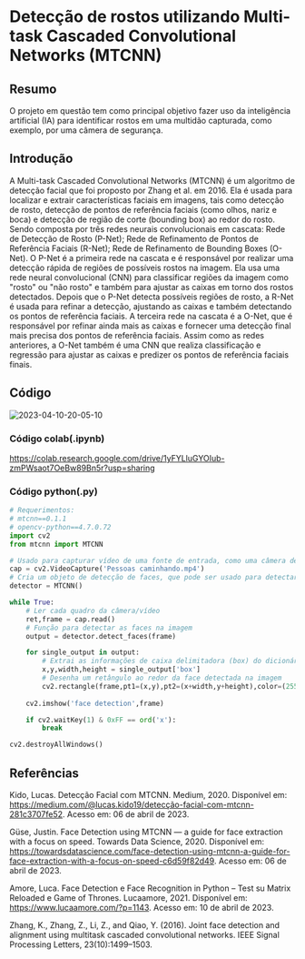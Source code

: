 # Detecção de rostos utilizando Multi-task Cascaded Convolutional Networks (MTCNN)


## Resumo
O projeto em questão tem como principal objetivo fazer uso da inteligência artificial (IA) para identificar rostos em uma multidão capturada, como exemplo, por uma câmera de segurança.
## Introdução
A Multi-task Cascaded Convolutional Networks (MTCNN) é um algoritmo de detecção facial que foi proposto por Zhang et al. em 2016. Ela é usada para localizar e extrair características faciais em imagens, tais como detecção de rosto, detecção de pontos de referência faciais (como olhos, nariz e boca) e detecção de região de corte (bounding box) ao redor do rosto. Sendo composta por três redes neurais convolucionais em cascata: Rede de Detecção de Rosto (P-Net); Rede de Refinamento de Pontos de Referência Faciais (R-Net); Rede de Refinamento de Bounding Boxes (O-Net). O P-Net é a primeira rede na cascata e é responsável por realizar uma detecção rápida de regiões de possíveis rostos na imagem. Ela usa uma rede neural convolucional (CNN) para classificar regiões da imagem como "rosto" ou "não rosto" e também para ajustar as caixas em torno dos rostos detectados. Depois que o P-Net detecta possíveis regiões de rosto, a R-Net é usada para refinar a detecção, ajustando as caixas e também detectando os pontos de referência faciais. A terceira rede na cascata é a O-Net, que é responsável por refinar ainda mais as caixas e fornecer uma detecção final mais precisa dos pontos de referência faciais. Assim como as redes anteriores, a O-Net também é uma CNN que realiza classificação e regressão para ajustar as caixas e predizer os pontos de referência faciais finais.

## Código

![2023-04-10-20-05-10](https://user-images.githubusercontent.com/113546603/231015819-d9247048-6585-4b85-bec6-a043919f135e.gif)

### Código colab(.ipynb)
https://colab.research.google.com/drive/1yFYLluGYOIub-zmPWsaot7OeBw89Bn5r?usp=sharing

### Código python(.py)
```python
# Requerimentos:
# mtcnn==0.1.1
# opencv-python==4.7.0.72
import cv2
from mtcnn import MTCNN
```
```python
# Usado para capturar vídeo de uma fonte de entrada, como uma câmera de vídeo ou um arquivo de vídeo.
cap = cv2.VideoCapture('Pessoas caminhando.mp4')
# Cria um objeto de detecção de faces, que pode ser usado para detectar faces em imagens.
detector = MTCNN()

while True:
    # Ler cada quadro da câmera/vídeo
    ret,frame = cap.read()
    # Função para detectar as faces na imagem
    output = detector.detect_faces(frame)

    for single_output in output:
        # Extrai as informações de caixa delimitadora (box) do dicionário single_output e as atribui às variáveis x, y, width e height. 
        x,y,width,height = single_output['box']
        # Desenha um retângulo ao redor da face detectada na imagem
        cv2.rectangle(frame,pt1=(x,y),pt2=(x+width,y+height),color=(255,0,0),thickness=3)
    
    cv2.imshow('face detection',frame)

    if cv2.waitKey(1) & 0xFF == ord('x'):
        break

cv2.destroyAllWindows()
```


## Referências
Kido, Lucas. Detecção Facial com MTCNN. Medium, 2020. Disponível em: <https://medium.com/@lucas.kido19/detecção-facial-com-mtcnn-281c3707fe52>. Acesso em: 06 de abril de 2023.

Güse, Justin. Face Detection using MTCNN — a guide for face extraction with a focus on speed. Towards Data Science, 2020. Disponível em: <https://towardsdatascience.com/face-detection-using-mtcnn-a-guide-for-face-extraction-with-a-focus-on-speed-c6d59f82d49>. Acesso em: 06 de abril de 2023.

Amore, Luca. Face Detection e Face Recognition in Python – Test su Matrix Reloaded e Game of Thrones. Lucaamore, 2021. Disponível em: <https://www.lucaamore.com/?p=1143>. Acesso em: 10 de abril de 2023.

Zhang, K., Zhang, Z., Li, Z., and Qiao, Y. (2016). Joint face detection and alignment using multitask cascaded convolutional networks. IEEE Signal Processing Letters, 23(10):1499–1503.


